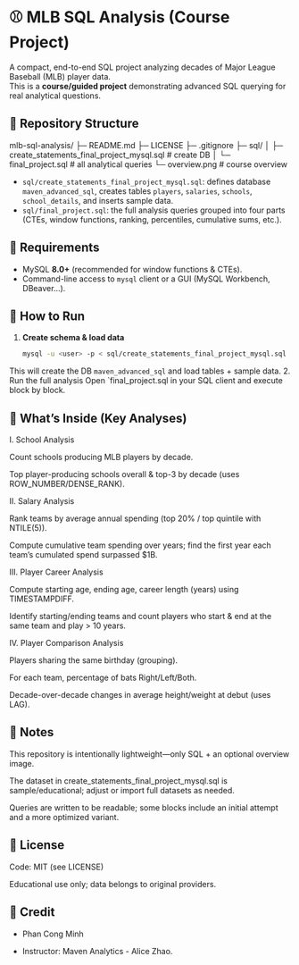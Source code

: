 # ⚾ MLB SQL Analysis (Course Project)

A compact, end-to-end SQL project analyzing decades of Major League Baseball (MLB) player data.  
This is a **course/guided project** demonstrating advanced SQL querying for real analytical questions.

## 📂 Repository Structure
mlb-sql-analysis/
├─ README.md
├─ LICENSE
├─ .gitignore
├─ sql/
│ ├─ create_statements_final_project_mysql.sql # create DB 
│ └─ final_project.sql # all analytical queries
└─ overview.png # course overview 

- `sql/create_statements_final_project_mysql.sql`: defines database `maven_advanced_sql`, creates tables `players`, `salaries`, `schools`, `school_details`, and inserts sample data.  
- `sql/final_project.sql`: the full analysis queries grouped into four parts (CTEs, window functions, ranking, percentiles, cumulative sums, etc.).

## 🧰 Requirements
- MySQL **8.0+** (recommended for window functions & CTEs).
- Command-line access to `mysql` client or a GUI (MySQL Workbench, DBeaver…).

## 🚀 How to Run
1. **Create schema & load data**
   ```bash
   mysql -u <user> -p < sql/create_statements_final_project_mysql.sql
   ```
  This will create the DB `maven_advanced_sql` and load tables + sample data.
2. Run the full analysis
  Open `final_project.sql in your SQL client and execute block by block.
  
## 🧠 What’s Inside (Key Analyses)

I. School Analysis

Count schools producing MLB players by decade.

Top player-producing schools overall & top-3 by decade (uses ROW_NUMBER/DENSE_RANK).

II. Salary Analysis

Rank teams by average annual spending (top 20% / top quintile with NTILE(5)).

Compute cumulative team spending over years; find the first year each team’s cumulated spend surpassed $1B.

III. Player Career Analysis

Compute starting age, ending age, career length (years) using TIMESTAMPDIFF.

Identify starting/ending teams and count players who start & end at the same team and play > 10 years.

IV. Player Comparison Analysis

Players sharing the same birthday (grouping).

For each team, percentage of bats Right/Left/Both.

Decade-over-decade changes in average height/weight at debut (uses LAG).

## 📌 Notes

This repository is intentionally lightweight—only SQL + an optional overview image.

The dataset in create_statements_final_project_mysql.sql is sample/educational; adjust or import full datasets as needed.

Queries are written to be readable; some blocks include an initial attempt and a more optimized variant.

## 📄 License

Code: MIT (see LICENSE)

Educational use only; data belongs to original providers.

## 🙌 Credit

- Phan Cong Minh
  
- Instructor: Maven Analytics - Alice Zhao.


